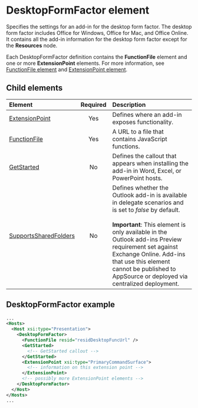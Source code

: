 # DesktopFormFactor element

Specifies the settings for an add-in for the desktop form factor. The desktop form factor includes Office for Windows, Office for Mac, and Office Online. It contains all the add-in information for the desktop form factor except for the  **Resources** node.

Each DesktopFormFactor definition contains the  **FunctionFile** element and one or more **ExtensionPoint** elements. For more information, see [FunctionFile element](functionfile.md) and [ExtensionPoint element](extensionpoint.md).

## Child elements

| Element                               | Required | Description  |
|:--------------------------------------|:--------:|:-------------|
| [ExtensionPoint](extensionpoint.md)   | Yes      | Defines where an add-in exposes functionality. |
| [FunctionFile](functionfile.md)       | Yes      | A URL to a file that contains JavaScript functions.|
| [GetStarted](getstarted.md)           | No       | Defines the callout that appears when installing the add-in in Word, Excel, or PowerPoint hosts. |
| [SupportsSharedFolders](supportssharedfolders.md) | No | Defines whether the Outlook add-in is available in delegate scenarios and is set to *false* by default.<br><br>**Important**: This element is only available in the Outlook add-ins Preview requirement set against Exchange Online. Add-ins that use this element cannot be published to AppSource or deployed via centralized deployment. |

## DesktopFormFactor example

```xml
...
<Hosts>
  <Host xsi:type="Presentation">
    <DesktopFormFactor>
      <FunctionFile resid="residDesktopFuncUrl" />
      <GetStarted>
        <!-- GetStarted callout -->
      </GetStarted>
      <ExtensionPoint xsi:type="PrimaryCommandSurface">
        <!-- information on this extension point -->
      </ExtensionPoint>
      <!-- possibly more ExtensionPoint elements -->
    </DesktopFormFactor>
  </Host>
</Hosts>
...
```
